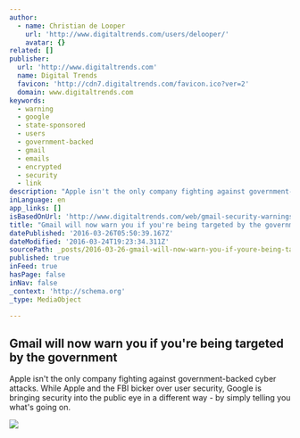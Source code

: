 ```yaml
---
author:
  - name: Christian de Looper
    url: 'http://www.digitaltrends.com/users/delooper/'
    avatar: {}
related: []
publisher:
  url: 'http://www.digitaltrends.com'
  name: Digital Trends
  favicon: 'http://cdn7.digitaltrends.com/favicon.ico?ver=2'
  domain: www.digitaltrends.com
keywords:
  - warning
  - google
  - state-sponsored
  - users
  - government-backed
  - gmail
  - emails
  - encrypted
  - security
  - link
description: "Apple isn't the only company fighting against government-backed cyber attacks. While Apple and the FBI bicker over user security, Google is bringing security into the public eye in a different way - by simply telling you what's going on."
inLanguage: en
app_links: []
isBasedOnUrl: 'http://www.digitaltrends.com/web/gmail-security-warnings-update/'
title: "Gmail will now warn you if you're being targeted by the government"
datePublished: '2016-03-26T05:50:39.167Z'
dateModified: '2016-03-24T19:23:34.311Z'
sourcePath: _posts/2016-03-26-gmail-will-now-warn-you-if-youre-being-targeted-by-the-gove.md
published: true
inFeed: true
hasPage: false
inNav: false
_context: 'http://schema.org'
_type: MediaObject

---
```

<article style=""><h1>Gmail will now warn you if you're being targeted by the government</h1><p>Apple isn't the only company fighting against government-backed cyber attacks. While Apple and the FBI bicker over user security, Google is bringing security into the public eye in a different way - by simply telling you what's going on.</p><img src="http://icdn3.digitaltrends.com/image/gmail-big-app-2-1200x630-c.jpg" /></article>